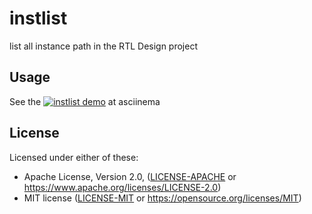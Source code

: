 # instlist 
list all instance path in the RTL Design project

## Usage

See the [![instlist demo](https://asciinema.org/a/MSlNlOOCIf3qvyl4d1qJ2RBl1)](https://asciinema.org/a/MSlNlOOCIf3qvyl4d1qJ2RBl1) at asciinema

## License

Licensed under either of these:

 * Apache License, Version 2.0, ([LICENSE-APACHE](LICENSE-APACHE) or
   https://www.apache.org/licenses/LICENSE-2.0)
 * MIT license ([LICENSE-MIT](LICENSE-MIT) or
   https://opensource.org/licenses/MIT)
